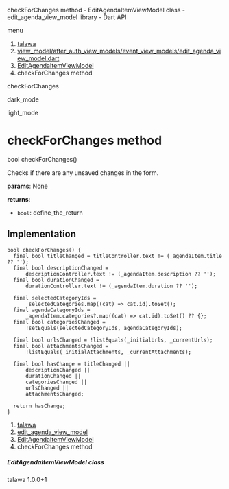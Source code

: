




checkForChanges method - EditAgendaItemViewModel class - edit\_agenda\_view\_model library - Dart API







menu

1. [talawa](../../index.html)
2. [view\_model/after\_auth\_view\_models/event\_view\_models/edit\_agenda\_view\_model.dart](../../view_model_after_auth_view_models_event_view_models_edit_agenda_view_model/view_model_after_auth_view_models_event_view_models_edit_agenda_view_model-library.html)
3. [EditAgendaItemViewModel](../../view_model_after_auth_view_models_event_view_models_edit_agenda_view_model/EditAgendaItemViewModel-class.html)
4. checkForChanges method

checkForChanges


dark\_mode

light\_mode




# checkForChanges method


bool
checkForChanges()

Checks if there are any unsaved changes in the form.

**params**:
None

**returns**:

* `bool`: define\_the\_return

## Implementation

```
bool checkForChanges() {
  final bool titleChanged = titleController.text != (_agendaItem.title ?? '');
  final bool descriptionChanged =
      descriptionController.text != (_agendaItem.description ?? '');
  final bool durationChanged =
      durationController.text != (_agendaItem.duration ?? '');

  final selectedCategoryIds =
      _selectedCategories.map((cat) => cat.id).toSet();
  final agendaCategoryIds =
      _agendaItem.categories?.map((cat) => cat.id).toSet() ?? {};
  final bool categoriesChanged =
      !setEquals(selectedCategoryIds, agendaCategoryIds);

  final bool urlsChanged = !listEquals(_initialUrls, _currentUrls);
  final bool attachmentsChanged =
      !listEquals(_initialAttachments, _currentAttachments);

  final bool hasChange = titleChanged ||
      descriptionChanged ||
      durationChanged ||
      categoriesChanged ||
      urlsChanged ||
      attachmentsChanged;

  return hasChange;
}
```

 


1. [talawa](../../index.html)
2. [edit\_agenda\_view\_model](../../view_model_after_auth_view_models_event_view_models_edit_agenda_view_model/view_model_after_auth_view_models_event_view_models_edit_agenda_view_model-library.html)
3. [EditAgendaItemViewModel](../../view_model_after_auth_view_models_event_view_models_edit_agenda_view_model/EditAgendaItemViewModel-class.html)
4. checkForChanges method

##### EditAgendaItemViewModel class





talawa
1.0.0+1






